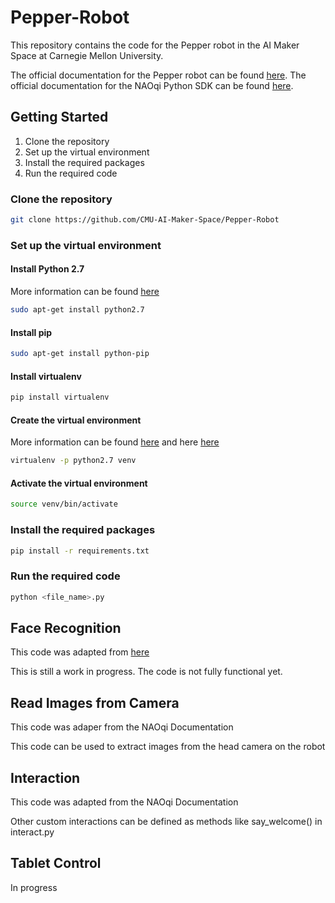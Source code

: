 # Pepper-Robot
This repository contains the code for the Pepper robot in the AI Maker Space at Carnegie Mellon University.

The official documentation for the Pepper robot can be found [here](http://doc.aldebaran.com/2-4/home_pepper.html).
The official documentation for the NAOqi Python SDK can be found [here](http://doc.aldebaran.com/2-4/index_dev_guide.html).

## Getting Started
1. Clone the repository
2. Set up the virtual environment
3. Install the required packages
4. Run the required code

### Clone the repository
```bash
git clone https://github.com/CMU-AI-Maker-Space/Pepper-Robot
```

### Set up the virtual environment

#### Install Python 2.7

More information can be found [here](https://www.python.org/downloads/release/python-2718/)

```bash
sudo apt-get install python2.7
```

#### Install pip
```bash
sudo apt-get install python-pip
```

#### Install virtualenv
```bash
pip install virtualenv
```

#### Create the virtual environment

More information can be found [here](https://docs.python-guide.org/dev/virtualenvs/) and here [here](https://stackoverflow.com/questions/65685217/how-to-create-a-python-2-7-virtual-environment-using-python-3-7)

```bash
virtualenv -p python2.7 venv
```

#### Activate the virtual environment
```bash
source venv/bin/activate
```

### Install the required packages
```bash
pip install -r requirements.txt
```

### Run the required code
```bash
python <file_name>.py
```

## Face Recognition

This code was adapted from [here](https://blogemtech.medium.com/pepper-facial-recognition-43e24b10cea2)

This is still a work in progress. The code is not fully functional yet.

## Read Images from Camera

This code was adaper from the NAOqi Documentation

This code can be used to extract images from the head camera on the robot

## Interaction

This code was adapted from the NAOqi Documentation

Other custom interactions can be defined as methods like say_welcome() in interact.py

## Tablet Control

In progress